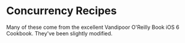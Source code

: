 # Concurrency Recipes

Many of these come from the excellent Vandipoor O'Reilly Book
iOS 6 Cookbook. They've been slightly modified.
